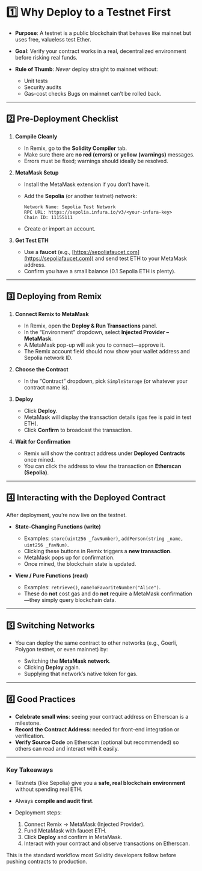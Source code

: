 # 1️⃣ Why Deploy to a Testnet First

* **Purpose**: A testnet is a public blockchain that behaves like mainnet but uses free, valueless test Ether.
* **Goal**: Verify your contract works in a real, decentralized environment before risking real funds.
* **Rule of Thumb**:
  *Never* deploy straight to mainnet without:

  * Unit tests
  * Security audits
  * Gas-cost checks
    Bugs on mainnet can’t be rolled back.

---

## 2️⃣ Pre-Deployment Checklist

1. **Compile Cleanly**

   * In Remix, go to the **Solidity Compiler** tab.
   * Make sure there are **no red (errors)** or **yellow (warnings)** messages.
   * Errors must be fixed; warnings should ideally be resolved.

2. **MetaMask Setup**

   * Install the MetaMask extension if you don’t have it.
   * Add the **Sepolia** (or another testnet) network:

     ```
     Network Name: Sepolia Test Network
     RPC URL: https://sepolia.infura.io/v3/<your-infura-key>
     Chain ID: 11155111
     ```
   * Create or import an account.

3. **Get Test ETH**

   * Use a **faucet** (e.g., [https://sepoliafaucet.com](https://sepoliafaucet.com)) and send test ETH to your MetaMask address.
   * Confirm you have a small balance (0.1 Sepolia ETH is plenty).

---

## 3️⃣ Deploying from Remix

1. **Connect Remix to MetaMask**

   * In Remix, open the **Deploy & Run Transactions** panel.
   * In the “Environment” dropdown, select **Injected Provider – MetaMask**.
   * A MetaMask pop-up will ask you to connect—approve it.
   * The Remix account field should now show your wallet address and Sepolia network ID.

2. **Choose the Contract**

   * In the “Contract” dropdown, pick `SimpleStorage` (or whatever your contract name is).

3. **Deploy**

   * Click **Deploy**.
   * MetaMask will display the transaction details (gas fee is paid in test ETH).
   * Click **Confirm** to broadcast the transaction.

4. **Wait for Confirmation**

   * Remix will show the contract address under **Deployed Contracts** once mined.
   * You can click the address to view the transaction on **Etherscan (Sepolia)**.

---

## 4️⃣ Interacting with the Deployed Contract

After deployment, you’re now live on the testnet.

* **State-Changing Functions (write)**

  * Examples: `store(uint256 _favNumber)`, `addPerson(string _name, uint256 _favNum)`.
  * Clicking these buttons in Remix triggers a **new transaction**.
  * MetaMask pops up for confirmation.
  * Once mined, the blockchain state is updated.

* **View / Pure Functions (read)**

  * Examples: `retrieve()`, `nameToFavoriteNumber("Alice")`.
  * These do **not** cost gas and do **not** require a MetaMask confirmation—they simply query blockchain data.

---

## 5️⃣ Switching Networks

* You can deploy the same contract to other networks (e.g., Goerli, Polygon testnet, or even mainnet) by:

  * Switching the **MetaMask network**.
  * Clicking **Deploy** again.
  * Supplying that network’s native token for gas.

---

## 6️⃣ Good Practices

* **Celebrate small wins**: seeing your contract address on Etherscan is a milestone.
* **Record the Contract Address**: needed for front-end integration or verification.
* **Verify Source Code** on Etherscan (optional but recommended) so others can read and interact with it easily.

---

### Key Takeaways

* Testnets (like Sepolia) give you a **safe, real blockchain environment** without spending real ETH.
* Always **compile and audit first**.
* Deployment steps:

  1. Connect Remix → MetaMask (Injected Provider).
  2. Fund MetaMask with faucet ETH.
  3. Click **Deploy** and confirm in MetaMask.
  4. Interact with your contract and observe transactions on Etherscan.

This is the standard workflow most Solidity developers follow before pushing contracts to production.
